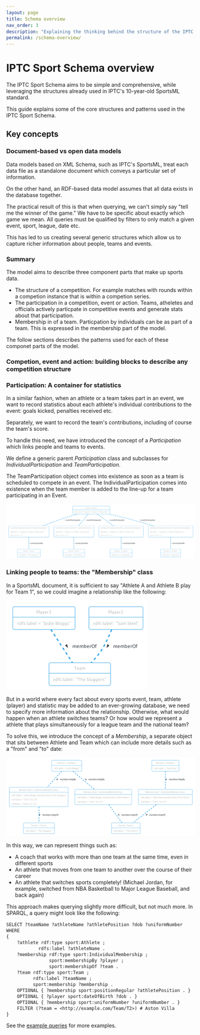 ```yaml
---
layout: page
title: Schema overview
nav_order: 3
description: "Explaining the thinking behind the structure of the IPTC Sport Schema"
permalink: /schema-overview/
---
```


# IPTC Sport Schema overview

The IPTC Sport Schema aims to be simple and comprehensive, while leveraging the structures already used in IPTC's 10-year-old
SportsML standard.

This guide explains some of the core structures and patterns used in the IPTC Sport Schema. 

## Key concepts

### Document-based vs open data models

Data models based on XML Schema, such as IPTC's SportsML, treat each data file as a standalone document which conveys a particular set of information.

On the other hand, an RDF-based data model assumes that all data exists in the database together.

The practical result of this is that when querying, we can't simply say "tell me the winner of the game." We have to be specific about exactly which game we mean. All queries must be qualified by filters to only match a given event, sport, league, date etc.

This has led to us creating several generic structures which allow us to
capture richer information about people, teams and events.

### Summary

The model aims to describe three component parts that make up sports data.
* The structure of a competition. For example matches with rounds within a competion instance that is within a competion series.
* The participation in a competition, event or action. Teams, atheletes and officials actively particpate in competitive events and generate stats about that participation.
* Membership in of a team. Particpation by individuals can be as part of a team. This is expressed in the membership part of the model.

The follow sections describes the patterns used for each of these componet parts of the model.


### Competion, event and action: building blocks to describe any competition structure



### Participation: A container for statistics

In a similar fashion, when an athlete or a team takes part in an event, we want
to record statistics about each athlete's individual contributions to the event:
goals kicked, penalties received etc.
 
Separately, we want to record the team's contributions, including of course the team's score.

To handle this need, we have introduced the concept of a *Participation* which links people and teams to events.

We define a generic parent *Participation* class and subclasses for *IndividualParticipation* and *TeamParticipation*.

The TeamParticipation object comes into existence as soon as a team is scheduled to compete in an event. The IndividualParticipation comes into existence when the team member is added to the line-up for a team participating in an Event.

![IPTC Sport Schema athlete and team participation example](diagrams/athlete-team-participation.png)

### Linking people to teams: the "Membership" class

In a SportsML document, it is sufficient to say "Athlete A and
Athlete B play for Team 1", so we could imagine a relationship like the
following:

![Simple athlete to team relationship](diagrams/simple-athlete-team.png)

But in a world where every fact about every sports event, team, athlete (player) and
statistic may be added to an ever-growing database, we need to specify more
information about the relationship. Otherwise, what would happen when an athlete switches teams?
Or how would we represent a athlete that plays simultaneously for a league team and the national team?

To solve this, we introduce the concept of a *Membership*, a separate object
that sits between Athlete and Team which can include more details such as a
"from" and "to" date:

![IPTC Sport Schema athlete to team relationship](diagrams/athlete-membership-team.png)

In this way, we can represent things such as:
* A coach that works with more than one team at the same time, even in different sports
* An athlete that moves from one team to another over the course of their career
* An athlete that switches sports completely! (Michael Jordan, for example, switched from NBA Basketball to Major League Baseball, and back again)

This approach makes querying slightly more difficult, but not much more. In SPARQL, a query might look like the following:

```
SELECT ?teamName ?athleteName ?athletePosition ?dob ?uniformNumber
WHERE
{
    ?athlete rdf:type sport:Athlete ;
            rdfs:label ?athleteName .
    ?membership rdf:type sport:IndividualMembership ;
                sport:membershipBy ?player ;
                sport:membershipOf ?team .
    ?team rdf:type sport:Team ;
          rdfs:label ?teamName ;
          sport:membership ?membership .
    OPTIONAL { ?membership sport:positionRegular ?athletePosition . }
    OPTIONAL { ?player sport:dateOfBirth ?dob . }
    OPTIONAL { ?membership sport:uniformNumber ?uniformNumber . }
    FILTER (?team = <http://example.com/Team/T2>) # Aston Villa
}
```

See the [example queries](../queries/) for more examples.



